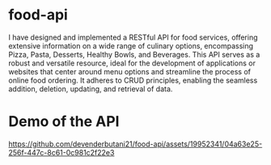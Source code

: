 # food-api

I have designed and implemented a RESTful API for food services, offering extensive information on a wide range of culinary options, encompassing Pizza, Pasta, Desserts, Healthy Bowls, and Beverages. This API serves as a robust and versatile resource, ideal for the development of applications or websites that center around menu options and streamline the process of online food ordering. It adheres to CRUD principles, enabling the seamless addition, deletion, updating, and retrieval of data.

# Demo of the API
https://github.com/devenderbutani21/food-api/assets/19952341/04a63e25-256f-447c-8c61-0c981c2f22e3

